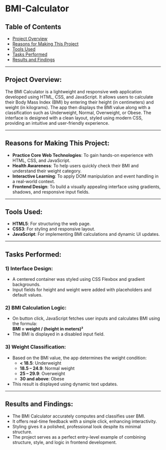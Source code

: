 # BMI-Calculator

## Table of Contents
- [Project Overview](#project-overview)
- [Reasons for Making This Project](#reasons-for-making-this-project)
- [Tools Used](#tools-used)
- [Tasks Performed](#tasks-performed)
- [Results and Findings](#results-and-findings)

---

## Project Overview:
The BMI Calculator is a lightweight and responsive web application developed using HTML, CSS, and JavaScript. It allows users to calculate their Body Mass Index (BMI) by entering their height (in centimeters) and weight (in kilograms). The app then displays the BMI value along with a classification such as Underweight, Normal, Overweight, or Obese. The interface is designed with a clean layout, styled using modern CSS, providing an intuitive and user-friendly experience.

---

## Reasons for Making This Project:
- **Practice Core Web Technologies**: To gain hands-on experience with HTML, CSS, and JavaScript.
- **Health Awareness**: To help users quickly check their BMI and understand their weight category.
- **Interactive Learning**: To apply DOM manipulation and event handling in a real-world context.
- **Frontend Design**: To build a visually appealing interface using gradients, shadows, and responsive input fields.

---

## Tools Used:
- **HTML5**: For structuring the web page.
- **CSS3**: For styling and responsive layout.
- **JavaScript**: For implementing BMI calculations and dynamic UI updates.

---

## Tasks Performed:

### 1) Interface Design:
- A centered container was styled using CSS Flexbox and gradient backgrounds.
- Input fields for height and weight were added with placeholders and default values.

### 2) BMI Calculation Logic:
- On button click, JavaScript fetches user inputs and calculates BMI using the formula:  
  **BMI = weight / (height in meters)²**
- The BMI is displayed in a disabled input field.

### 3) Weight Classification:
- Based on the BMI value, the app determines the weight condition:
  - **< 18.5**: Underweight  
  - **18.5 – 24.9**: Normal weight  
  - **25 – 29.9**: Overweight  
  - **30 and above**: Obese  
- This result is displayed using dynamic text updates.

---

## Results and Findings:
- The BMI Calculator accurately computes and classifies user BMI.
- It offers real-time feedback with a simple click, enhancing interactivity.
- Styling gives it a polished, professional look despite its minimal structure.
- The project serves as a perfect entry-level example of combining structure, style, and logic in frontend development.
